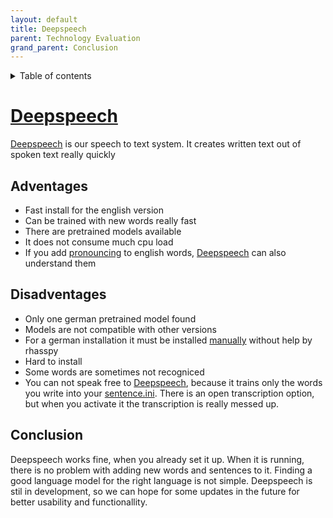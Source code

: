 ```yaml
---
layout: default
title: Deepspeech
parent: Technology Evaluation
grand_parent: Conclusion
---
```


<details close markdown="block">
  <summary>
    Table of contents
  </summary>
  {: .text-delta }
1. TOC
{:toc}
</details>


# [Deepspeech](/pages/knowledge/speech-to-text)
[Deepspeech](/pages/knowledge/speech-to-text) is our speech to text system. It creates written text out of spoken text
really quickly

## Adventages
- Fast install for the english version
- Can be trained with new words really fast
- There are pretrained models available
- It does not consume much cpu load
- If you add [pronouncing](https://rhasspy.readthedocs.io/en/latest/usage/#words-page) to english words, [Deepspeech](/pages/knowledge/speech-to-text) can also understand them

## Disadventages
- Only one german pretrained model found
- Models are not compatible with other versions
- For a german installation it must be installed [manually](/pages/knowledge/deepspeech) without help by rhasspy
- Hard to install
- Some words are sometimes not recogniced
- You can not speak free to [Deepspeech](/pages/knowledge/speech-to-text), because it trains only the words you write into your [sentence.ini](/pages/knowledge/setup-intents). There is an open transcription option, but when you activate it the transcription is really messed up.

## Conclusion
Deepspeech works fine, when you already set it up. When it is running, there is no problem with adding new words and sentences to it.
Finding a good language model for the right language is not simple. 
Deepspeech is stil in development, so we can hope for some updates in the future for better usability and functionallity. 